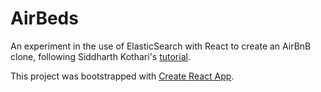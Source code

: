 # AirBeds

An experiment in the use of ElasticSearch with React to create an AirBnB clone, following Siddharth Kothari's [tutorial](https://scotch.io/tutorials/build-an-airbnb-clone-with-react-and-elasticsearch).

This project was bootstrapped with [Create React App](https://github.com/facebook/create-react-app).
